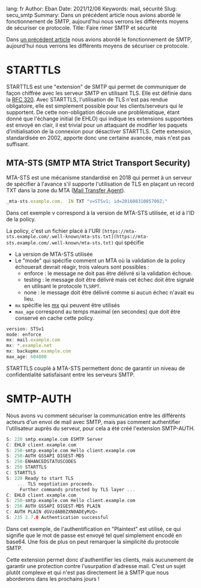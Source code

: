 lang: fr
Author: Eban
Date: 2021/12/06
Keywords: mail, sécurité
Slug: secu_smtp
Summary: Dans un précédent article nous avions abordé le fonctionnement de SMTP, aujourd'hui nous verrons les différents moyens de sécuriser ce protocole.
Title: Faire rimer SMTP et sécurité

Dans [un précédent article](https://ilearned.eu/smtp.html) nous avions abordé le fonctionnement de SMTP, aujourd'hui nous verrons les différents moyens de sécuriser ce protocole.

# STARTTLS

STARTTLS est une "extension" de SMTP qui permet de communiquer de façon chiffrée avec les serveur SMTP en utilisant TLS. Elle est définie dans la [RFC 320](https://datatracker.ietf.org/doc/html/rfc3207). Avec STARTTLS, l'utilisation de TLS n'est pas rendue obligatoire, elle est simplement possible pour les clients/serveurs qui le supportent. De cette non-obligation découle une problématique, étant donné que l'échange initial (le EHLO) qui indique les extensions supportées est envoyé en clair, il est trivial pour un attaquant de modifier les paquets d'initialisation de la connexion pour désactiver STARTTLS. Cette extension, standardisée en 2002, apporte donc une certaine avancée, mais n'est pas suffisant. 

## MTA-STS (SMTP MTA Strict Transport Security)

MTA-STS est une mécanisme standardisé en 2018 qui permet à un serveur de spécifier à l'avance s'il supporte l'utilisation de TLS en plaçant un record TXT dans la zone du MTA ([Mail Transfer Agent](https://ilearned.eu/smtp.html)).

```jsx
_mta-sts.example.com.  IN TXT "v=STSv1; id=20160831085700Z;"
```

Dans cet exemple v correspond à la version de MTA-STS utilisée, et id à l'ID de la policy.

La policy, c'est un fichier placé à l'URI `[https://mta-sts.example.com/.well-known/mta-sts.txt](https://mta-sts.example.com/.well-known/mta-sts.txt)` qui spécifie

- La version de MTA-STS utilisée
- Le "mode" qui spécifie comment un MTA où la validation de la policy échouerait devrait réagir, trois valeurs sont possibles :
    - enforce : le message ne doit pas être délivré si la validation échoue.
    - testing : le message doit être délivré mais cet échec doit être signalé en utilisant le protocole `TLSRPT`.
    - none : le message doit être délivré comme si aucun échec n'avait eu lieu.
- `mx` spécifie les [mx](https://ilearned.eu/smtp.html) qui peuvent être utilisés
- `max_age` correspond au temps maximal (en secondes) que doit être conservé en cache cette policy.

```jsx
version: STSv1
mode: enforce
mx: mail.example.com
mx: *.example.net
mx: backupmx.example.com
max_age: 604800
```

STARTTLS couplé à MTA-STS permettent donc de garantir un niveau de confidentialité satisfaisant entre les serveurs SMTP. 

# SMTP-AUTH

Nous avons vu comment sécuriser la communication entre les différents acteurs d'un envoi de mail avec SMTP, mais pas comment authentifier l'utilisateur auprès du serveur, pour cela a été créé l'extension SMTP-AUTH. 

```c
S: 220 smtp.example.com ESMTP Server
C: EHLO client.example.com
S: 250-smtp.example.com Hello client.example.com
S: 250-AUTH GSSAPI DIGEST-MD5
S: 250-ENHANCEDSTATUSCODES
S: 250 STARTTLS
C: STARTTLS
S: 220 Ready to start TLS
    ... TLS negotiation proceeds. 
     Further commands protected by TLS layer ...
C: EHLO client.example.com
S: 250-smtp.example.com Hello client.example.com
S: 250 AUTH GSSAPI DIGEST-MD5 PLAIN
C: AUTH PLAIN dGVzdAB0ZXN0ADEyMzQ=
S: 235 2.7.0 Authentication successful
```

Dans cet exemple, de l'authentification en "Plaintext" est utilisé, ce qui signifie que le mot de passe est envoyé tel quel simplement encodé en base64. Une fois de plus on peut remarquer la simplicité du protocole SMTP. 

Cette extension permet donc d'authentifier les clients, mais aucunement de garantir une protection contre l'usurpation d'adresse mail. C'est un sujet plutôt complexe et qui n'est pas directement lié à SMTP que nous aborderons dans les prochains jours !